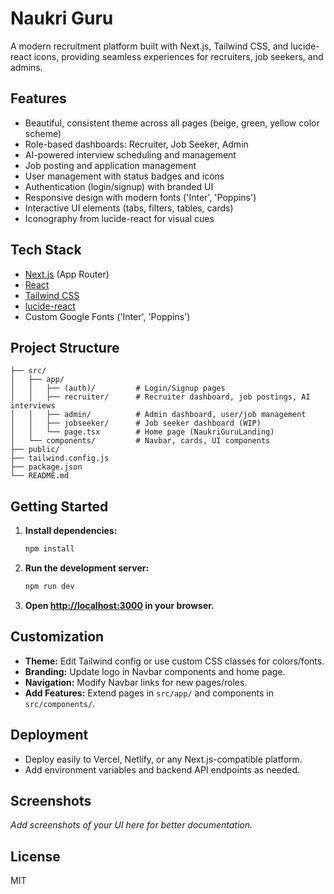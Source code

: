 # Naukri Guru

A modern recruitment platform built with Next.js, Tailwind CSS, and lucide-react icons, providing seamless experiences for recruiters, job seekers, and admins.

## Features

- Beautiful, consistent theme across all pages (beige, green, yellow color scheme)
- Role-based dashboards: Recruiter, Job Seeker, Admin
- AI-powered interview scheduling and management
- Job posting and application management
- User management with status badges and icons
- Authentication (login/signup) with branded UI
- Responsive design with modern fonts ('Inter', 'Poppins')
- Interactive UI elements (tabs, filters, tables, cards)
- Iconography from lucide-react for visual cues

## Tech Stack

- [Next.js](https://nextjs.org/) (App Router)
- [React](https://react.dev/)
- [Tailwind CSS](https://tailwindcss.com/)
- [lucide-react](https://lucide.dev/)
- Custom Google Fonts ('Inter', 'Poppins')

## Project Structure

```
├── src/
│   ├── app/
│   │   ├── (auth)/         # Login/Signup pages
│   │   ├── recruiter/      # Recruiter dashboard, job postings, AI interviews
│   │   ├── admin/          # Admin dashboard, user/job management
│   │   ├── jobseeker/      # Job seeker dashboard (WIP)
│   │   └── page.tsx        # Home page (NaukriGuruLanding)
│   └── components/         # Navbar, cards, UI components
├── public/
├── tailwind.config.js
├── package.json
└── README.md
```

## Getting Started

1. **Install dependencies:**
   ```bash
   npm install
   ```
2. **Run the development server:**
   ```bash
   npm run dev
   ```
3. **Open [http://localhost:3000](http://localhost:3000) in your browser.**

## Customization

- **Theme:** Edit Tailwind config or use custom CSS classes for colors/fonts.
- **Branding:** Update logo in Navbar components and home page.
- **Navigation:** Modify Navbar links for new pages/roles.
- **Add Features:** Extend pages in `src/app/` and components in `src/components/`.

## Deployment

- Deploy easily to Vercel, Netlify, or any Next.js-compatible platform.
- Add environment variables and backend API endpoints as needed.

## Screenshots

_Add screenshots of your UI here for better documentation._

## License

MIT
